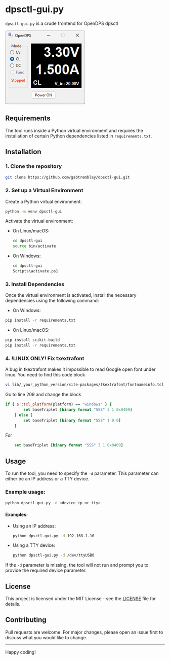 
# dpsctl-gui.py

`dpsctl-gui.py` is a crude frontend for OpenDPS dpsctl

![dpsctl-gui in action](https://github.com/gabtremblay/dpsctl-gui/blob/main/assets/sc.png?raw=true)

## Requirements

The tool runs inside a Python virtual environment and requires the installation of certain Python dependencies listed in `requirements.txt`.

## Installation

### 1. Clone the repository

```bash
git clone https://github.com/gabtremblay/dpsctl-gui.git
```

### 2. Set up a Virtual Environment

Create a Python virtual environment:

```bash
python -m venv dpsctl-gui
```

Activate the virtual environment:

- On Linux/macOS:

  ```bash
  cd dpsctl-gui
  source bin/activate
  ```

- On Windows:

  ```bash
  cd dpsctl-gui
  Scripts\activate.ps1
  ```

### 3. Install Dependencies

Once the virtual environment is activated, install the necessary dependencies using the following command:

- On Windows:
```bash
pip install -r requirements.txt
```

- On Linux/macOS:
```bash
pip install scikit-build
pip install -r requirements.txt
````

### 4. !LINUX ONLY! Fix txextrafont

A bug in tkextrafont makes it impossible to read Google open font under linux. You need to find this code block 

```bash
vi lib/_your_python_version/site-packages/tkextrafont/fontnameinfo.tcl
````

Go to line 209 and change the block

```tcl
if { $::tcl_platform(platform) == "windows" } {
		set baseTriplet [binary format "SSS" 3 1 0x0409]	 
	} else {
		set baseTriplet [binary format "SSS" 1 0 0]	 
	}
````

For

```tcl
	set baseTriplet [binary format "SSS" 3 1 0x0409]	
````

## Usage

To run the tool, you need to specify the `-d` parameter. This parameter can either be an IP address or a TTY device.

### Example usage:

```bash
python dpsctl-gui.py -d <device_ip_or_tty>
```

#### Examples:

- Using an IP address:

  ```bash
  python dpsctl-gui.py -d 192.168.1.10
  ```

- Using a TTY device:

  ```bash
  python dpsctl-gui.py -d /dev/ttyUSB0
  ```

If the `-d` parameter is missing, the tool will not run and prompt you to provide the required device parameter.

## License

This project is licensed under the MIT License - see the [LICENSE](LICENSE) file for details.

## Contributing

Pull requests are welcome. For major changes, please open an issue first to discuss what you would like to change.

---

Happy coding!

